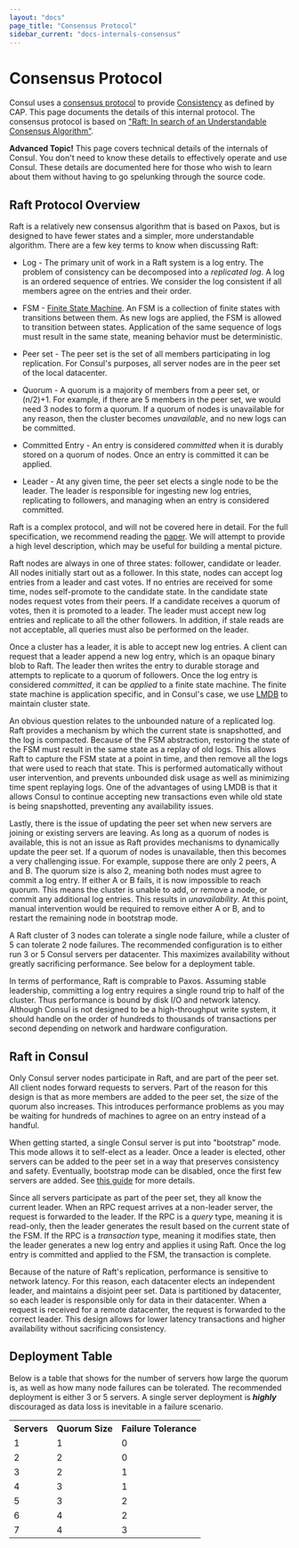 ```yaml
---
layout: "docs"
page_title: "Consensus Protocol"
sidebar_current: "docs-internals-consensus"
---
```


# Consensus Protocol

Consul uses a [consensus protocol](http://en.wikipedia.org/wiki/Consensus_(computer_science))
to provide [Consistency](http://en.wikipedia.org/wiki/CAP_theorem) as defined by CAP.
This page documents the details of this internal protocol. The consensus protocol is based on
["Raft: In search of an Understandable Consensus Algorithm"](https://ramcloud.stanford.edu/wiki/download/attachments/11370504/raft.pdf).

<div class="alert alert-block alert-warning">
<strong>Advanced Topic!</strong> This page covers technical details of
the internals of Consul. You don't need to know these details to effectively
operate and use Consul. These details are documented here for those who wish
to learn about them without having to go spelunking through the source code.
</div>

## Raft Protocol Overview

Raft is a relatively new consensus algorithm that is based on Paxos,
but is designed to have fewer states and a simpler, more understandable
algorithm. There are a few key terms to know when discussing Raft:

* Log - The primary unit of work in a Raft system is a log entry. The problem
of consistency can be decomposed into a *replicated log*. A log is an ordered
sequence of entries. We consider the log consistent if all members agree on
the entries and their order.

* FSM - [Finite State Machine](http://en.wikipedia.org/wiki/Finite-state_machine).
An FSM is a collection of finite states with transitions between them. As new logs
are applied, the FSM is allowed to transition between states. Application of the
same sequence of logs must result in the same state, meaning behavior must be deterministic.

* Peer set - The peer set is the set of all members participating in log replication.
For Consul's purposes, all server nodes are in the peer set of the local datacenter.

* Quorum - A quorum is a majority of members from a peer set, or (n/2)+1.
For example, if there are 5 members in the peer set, we would need 3 nodes
to form a quorum. If a quorum of nodes is unavailable for any reason, then the
cluster becomes *unavailable*, and no new logs can be committed.

* Committed Entry - An entry is considered *committed* when it is durably stored
on a quorum of nodes. Once an entry is committed it can be applied.

* Leader - At any given time, the peer set elects a single node to be the leader.
The leader is responsible for ingesting new log entries, replicating to followers,
and managing when an entry is considered committed.

Raft is a complex protocol, and will not be covered here in detail. For the full
specification, we recommend reading the [paper](https://ramcloud.stanford.edu/wiki/download/attachments/11370504/raft.pdf). We will attempt to provide a high
level description, which may be useful for building a mental picture.

Raft nodes are always in one of three states: follower, candidate or leader. All
nodes initially start out as a follower. In this state, nodes can accept log entries
from a leader and cast votes. If no entries are received for some time, nodes
self-promote to the candidate state. In the candidate state nodes request votes from
their peers. If a candidate receives a quorum of votes, then it is promoted to a leader.
The leader must accept new log entries and replicate to all the other followers.
In addition, if stale reads are not acceptable, all queries must also be performed on
the leader.

Once a cluster has a leader, it is able to accept new log entries. A client can
request that a leader append a new log entry, which is an opaque binary blob to
Raft. The leader then writes the entry to durable storage and attempts to replicate
to a quorum of followers. Once the log entry is considered *committed*, it can be
*applied* to a finite state machine. The finite state machine is application specific,
and in Consul's case, we use [LMDB](http://symas.com/mdb/) to maintain cluster state.

An obvious question relates to the unbounded nature of a replicated log. Raft provides
a mechanism by which the current state is snapshotted, and the log is compacted. Because
of the FSM abstraction, restoring the state of the FSM must result in the same state
as a replay of old logs. This allows Raft to capture the FSM state at a point in time,
and then remove all the logs that were used to reach that state. This is performed automatically
without user intervention, and prevents unbounded disk usage as well as minimizing
time spent replaying logs. One of the advantages of using LMDB is that it allows Consul
to continue accepting new transactions even while old state is being snapshotted,
preventing any availability issues.

Lastly, there is the issue of updating the peer set when new servers are joining
or existing servers are leaving. As long as a quorum of nodes is available, this
is not an issue as Raft provides mechanisms to dynamically update the peer set.
If a quorum of nodes is unavailable, then this becomes a very challenging issue.
For example, suppose there are only 2 peers, A and B. The quorum size is also
2, meaning both nodes must agree to commit a log entry. If either A or B fails,
it is now impossible to reach quorum. This means the cluster is unable to add,
or remove a node, or commit any additional log entries. This results in *unavailability*.
At this point, manual intervention would be required to remove either A or B,
and to restart the remaining node in bootstrap mode.

A Raft cluster of 3 nodes can tolerate a single node failure, while a cluster
of 5 can tolerate 2 node failures. The recommended configuration is to either
run 3 or 5 Consul servers per datacenter. This maximizes availability without
greatly sacrificing performance. See below for a deployment table.

In terms of performance, Raft is comprable to Paxos. Assuming stable leadership,
committing a log entry requires a single round trip to half of the cluster.
Thus performance is bound by disk I/O and network latency. Although Consul is
not designed to be a high-throughput write system, it should handle on the order
of hundreds to thousands of transactions per second depending on network and
hardware configuration.

## Raft in Consul

Only Consul server nodes participate in Raft, and are part of the peer set. All
client nodes forward requests to servers. Part of the reason for this design is
that as more members are added to the peer set, the size of the quorum also increases.
This introduces performance problems as you may be waiting for hundreds of machines
to agree on an entry instead of a handful.

When getting started, a single Consul server is put into "bootstrap" mode. This mode
allows it to self-elect as a leader. Once a leader is elected, other servers can be
added to the peer set in a way that preserves consistency and safety. Eventually,
bootstrap mode can be disabled, once the first few servers are added. See [this
guide](/docs/guides/bootstrapping.html) for more details.

Since all servers participate as part of the peer set, they all know the current
leader. When an RPC request arrives at a non-leader server, the request is
forwarded to the leader. If the RPC is a *query* type, meaning it is read-only,
then the leader generates the result based on the current state of the FSM. If
the RPC is a *transaction* type, meaning it modifies state, then the leader
generates a new log entry and applies it using Raft. Once the log entry is committed
and applied to the FSM, the transaction is complete.

Because of the nature of Raft's replication, performance is sensitive to network
latency. For this reason, each datacenter elects an independent leader, and maintains
a disjoint peer set. Data is partitioned by datacenter, so each leader is responsible
only for data in their datacenter. When a request is received for a remote datacenter,
the request is forwarded to the correct leader. This design allows for lower latency
transactions and higher availability without sacrificing consistency.

## Deployment Table

Below is a table that shows for the number of servers how large the
quorum is, as well as how many node failures can be tolerated. The
recommended deployment is either 3 or 5 servers. A single server deployment
is _**highly**_ discouraged as data loss is inevitable in a failure scenario.

<table class="table table-bordered table-striped">
<tr>
<th>Servers</th>
<th>Quorum Size</th>
<th>Failure Tolerance</th>
</tr>
<tr>
<td>1</td>
<td>1</td>
<td>0</td>
</tr>
<tr>
<td>2</td>
<td>2</td>
<td>0</td>
</tr>
<tr class="warning">
<td>3</td>
<td>2</td>
<td>1</td>
</tr>
<tr>
<td>4</td>
<td>3</td>
<td>1</td>
</tr>
<tr class="warning">
<td>5</td>
<td>3</td>
<td>2</td>
</tr>
<tr>
<td>6</td>
<td>4</td>
<td>2</td>
</tr>
<tr>
<td>7</td>
<td>4</td>
<td>3</td>
</tr>
</table>

